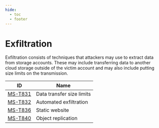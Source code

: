 ```yaml
---
hide:
  - toc
  - footer
---
```


# Exfiltration

Exfiltration consists of techniques that attackers may use to extract data from storage accounts. These may include transferring data to another cloud storage outside of the victim account and may also include putting size limits on the transmission.  

|ID|Name|
|--|----|
|[MS-T831](../../techniques/data-transfer-size-limits.md)|Data transfer size limits|
|[MS-T832](../../techniques/automated-exfiltration.md)|Automated exfiltration|
|[MS-T836](../../techniques/static-website.md)|Static website|
|[MS-T840](../../techniques/object-replication.md)|Object replication|